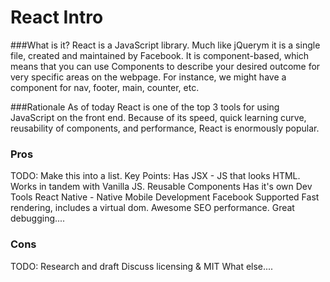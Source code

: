 # React Intro
###What is it?
React is a JavaScript library. Much like jQuerym it is a single file, created and maintained by Facebook. It is component-based, which means that you can use Components to describe your desired outcome for very specific areas on the webpage. For instance, we might have a component for nav, footer, main, counter, etc. 

###Rationale
As of today React is one of the top 3 tools for using JavaScript on the front end. Because of its speed, quick learning curve, reusability of components, and performance, React is enormously popular.

### Pros
TODO: Make this into a list.
Key Points:
    Has JSX - JS that looks HTML.
    Works in tandem with Vanilla JS.
    Reusable Components
    Has it's own Dev Tools
    React Native - Native Mobile Development
    Facebook Supported
    Fast rendering, includes a virtual dom.
    Awesome SEO performance.
    Great debugging....

### Cons
TODO: Research and draft
Discuss licensing & MIT
What else....